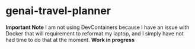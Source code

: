 # genai-travel-planner
**Important Note** I am not using DevContainers because I have an issue with Docker that will requirement to reformat my laptop, and I simply have not had time to do that at the moment.
**Work in progress**
